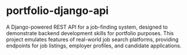 # portfolio-django-api
A Django-powered REST API for a job-finding system, designed to demonstrate backend development skills for portfolio purposes. This project emulates features of real-world job search platforms, providing endpoints for job listings, employer profiles, and candidate applications.
